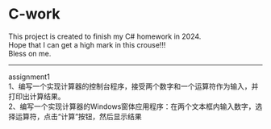 # C-work
This project is created to finish my C# homework in 2024.  
Hope that I can get a high mark in this crouse!!!  
Bless on me.  

*****************************************************************
assignment1  
1、编写一个实现计算器的控制台程序，接受两个数字和一个运算符作为输入，并打印出计算结果。  
2、编写一个实现计算器的Windows窗体应用程序：在两个文本框内输入数字，选择运算符，点击“计算”按钮，然后显示结果  
